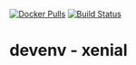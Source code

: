 [![Docker Pulls](https://img.shields.io/docker/pulls/nugulinux/devenv.svg)](https://hub.docker.com/r/nugulinux/devenv/) [![Build Status](https://github.com/nugulinux/docker-devenv/workflows/Docker%20publish%20-%20xenial/badge.svg)](https://github.com/nugulinux/docker-devenv/actions?query=workflow%3A%22Docker+publish+-+xenial%22)

# devenv - xenial
